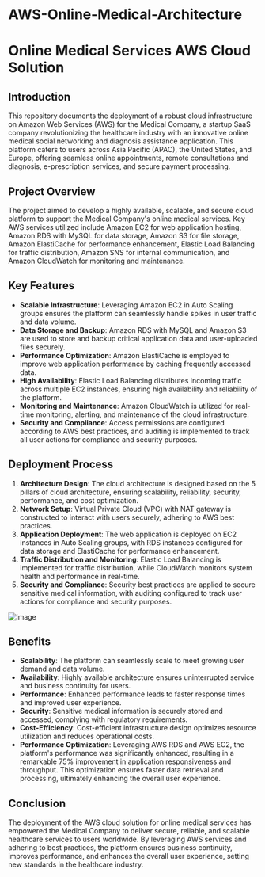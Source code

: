 # AWS-Online-Medical-Architecture


# Online Medical Services AWS Cloud Solution

## Introduction

This repository documents the deployment of a robust cloud infrastructure on Amazon Web Services (AWS) for the Medical Company, a startup SaaS company revolutionizing the healthcare industry with an innovative online medical social networking and diagnosis assistance application. This platform caters to users across Asia Pacific (APAC), the United States, and Europe, offering seamless online appointments, remote consultations and diagnosis, e-prescription services, and secure payment processing.

## Project Overview

The project aimed to develop a highly available, scalable, and secure cloud platform to support the Medical Company's online medical services. Key AWS services utilized include Amazon EC2 for web application hosting, Amazon RDS with MySQL for data storage, Amazon S3 for file storage, Amazon ElastiCache for performance enhancement, Elastic Load Balancing for traffic distribution, Amazon SNS for internal communication, and Amazon CloudWatch for monitoring and maintenance.

## Key Features

- **Scalable Infrastructure**: Leveraging Amazon EC2 in Auto Scaling groups ensures the platform can seamlessly handle spikes in user traffic and data volume.
- **Data Storage and Backup**: Amazon RDS with MySQL and Amazon S3 are used to store and backup critical application data and user-uploaded files securely.
- **Performance Optimization**: Amazon ElastiCache is employed to improve web application performance by caching frequently accessed data.
- **High Availability**: Elastic Load Balancing distributes incoming traffic across multiple EC2 instances, ensuring high availability and reliability of the platform.
- **Monitoring and Maintenance**: Amazon CloudWatch is utilized for real-time monitoring, alerting, and maintenance of the cloud infrastructure.
- **Security and Compliance**: Access permissions are configured according to AWS best practices, and auditing is implemented to track all user actions for compliance and security purposes.

## Deployment Process

1. **Architecture Design**: The cloud architecture is designed based on the 5 pillars of cloud architecture, ensuring scalability, reliability, security, performance, and cost optimization.
2. **Network Setup**: Virtual Private Cloud (VPC) with NAT gateway is constructed to interact with users securely, adhering to AWS best practices.
3. **Application Deployment**: The web application is deployed on EC2 instances in Auto Scaling groups, with RDS instances configured for data storage and ElastiCache for performance enhancement.
4. **Traffic Distribution and Monitoring**: Elastic Load Balancing is implemented for traffic distribution, while CloudWatch monitors system health and performance in real-time.
5. **Security and Compliance**: Security best practices are applied to secure sensitive medical information, with auditing configured to track user actions for compliance and security purposes.

![image](https://github.com/patel-jhanvi/AWS-Online-Medical-Architecture/assets/61945134/4aea26b1-00cf-443f-9170-af4e3cff222a)


## Benefits

- **Scalability**: The platform can seamlessly scale to meet growing user demand and data volume.
- **Availability**: Highly available architecture ensures uninterrupted service and business continuity for users.
- **Performance**: Enhanced performance leads to faster response times and improved user experience.
- **Security**: Sensitive medical information is securely stored and accessed, complying with regulatory requirements.
- **Cost-Efficiency**: Cost-efficient infrastructure design optimizes resource utilization and reduces operational costs.
- **Performance Optimization**: Leveraging AWS RDS and AWS EC2, the platform's performance was significantly enhanced, resulting in a remarkable 75% improvement in application responsiveness and throughput. This optimization ensures faster data retrieval and processing, ultimately enhancing the overall user experience.

## Conclusion

The deployment of the AWS cloud solution for online medical services has empowered the Medical Company to deliver secure, reliable, and scalable healthcare services to users worldwide. By leveraging AWS services and adhering to best practices, the platform ensures business continuity, improves performance, and enhances the overall user experience, setting new standards in the healthcare industry.

